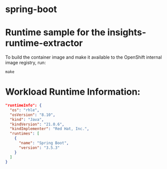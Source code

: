# spring-boot

# Runtime sample for the insights-runtime-extractor

To build the container image and make it available to the OpenShift internal image
registry, run:

```shell script
make
```

# Workload Runtime Information:


```json
"runtimeInfo": {
  "os": "rhle",
  "osVersion": "8.10",
  "kind": "Java",
  "kindVersion": "21.0.6",
  "kindImplementer": "Red Hat, Inc.",
  "runtimes": [
    {
      "name": "Spring Boot",
      "version": "3.5.3"
    }
  ]
}
```